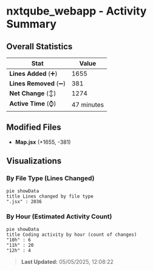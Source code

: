 # nxtqube_webapp - Activity Summary 

## Overall Statistics

| Stat                   | Value                                                             |
| ---------------------- | ----------------------------------------------------------------- |
| **Lines Added** (➕)   | 1655                                          |
| **Lines Removed** (➖) | 381                                        |
| **Net Change** (↕)    | 1274                |
| **Active Time** (⌚)   | 47 minutes |


## Modified Files
- **Map.jsx** (+1655, -381)

## Visualizations

### By File Type (Lines Changed)

```mermaid
pie showData
title Lines changed by file type
".jsx" : 2036
```

### By Hour (Estimated Activity Count)

```mermaid
pie showData
title Coding activity by hour (count of changes)
"10h" : 6
"11h" : 20
"12h" : 4
```


> **Last Updated:** 05/05/2025, 12:08:22